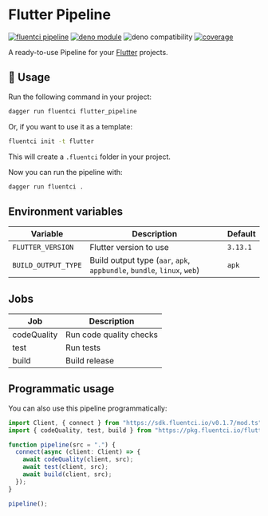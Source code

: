 # Flutter Pipeline

[![fluentci pipeline](https://img.shields.io/badge/dynamic/json?label=pkg.fluentci.io&labelColor=%23000&color=%23460cf1&url=https%3A%2F%2Fapi.fluentci.io%2Fv1%2Fpipeline%2Fflutter_pipeline&query=%24.version)](https://pkg.fluentci.io/flutter_pipeline)
[![deno module](https://shield.deno.dev/x/flutter_pipeline)](https://deno.land/x/flutter_pipeline)
![deno compatibility](https://shield.deno.dev/deno/^1.34)
[![coverage](https://img.shields.io/codecov/c/gh/fluent-ci-templates/flutter-pipeline)](https://codecov.io/gh/fluent-ci-templates/flutter-pipeline)

A ready-to-use Pipeline for your [Flutter](https://flutter.dev/) projects.

## 🚀 Usage

Run the following command in your project:

```bash
dagger run fluentci flutter_pipeline
```

Or, if you want to use it as a template:

```bash
fluentci init -t flutter
```

This will create a `.fluentci` folder in your project.

Now you can run the pipeline with:

```bash
dagger run fluentci .
```

## Environment variables

| Variable            | Description            | Default  |
| ------------------- | ---------------------- | -------- |
| `FLUTTER_VERSION`   | Flutter version to use | `3.13.1` |
| `BUILD_OUTPUT_TYPE` | Build output type (`aar`, `apk`, `appbundle`, `bundle`, `linux`, `web`)      | `apk`    |


## Jobs

| Job          | Description             |
| ------------ | ----------------------- |
| codeQuality  | Run code quality checks |
| test         | Run tests               |
| build        | Build release           |

## Programmatic usage

You can also use this pipeline programmatically:

```ts
import Client, { connect } from "https://sdk.fluentci.io/v0.1.7/mod.ts";
import { codeQuality, test, build } from "https://pkg.fluentci.io/flutter_pipeline@c0.4.0/mod.ts";

function pipeline(src = ".") {
  connect(async (client: Client) => {
    await codeQuality(client, src);
    await test(client, src);
    await build(client, src);
  });
}

pipeline();
```
